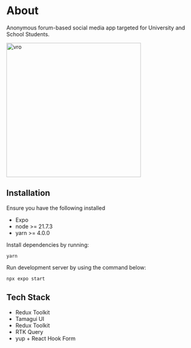 # About

Anonymous forum-based social media app targeted for University and School Students. 

<img  src="https://i.redd.it/pa049v3v4tfc1.jpeg"  alt="vro"  width="350"/>

## Installation

Ensure you have the following installed
- Expo
- node >= 21.7.3
- yarn >= 4.0.0

Install dependencies by running:
```
yarn
```

Run development server by using the command below:
```
npx expo start
```

## Tech Stack

- Redux Toolkit
- Tamagui UI
- Redux Toolkit
- RTK Query
- yup + React Hook Form